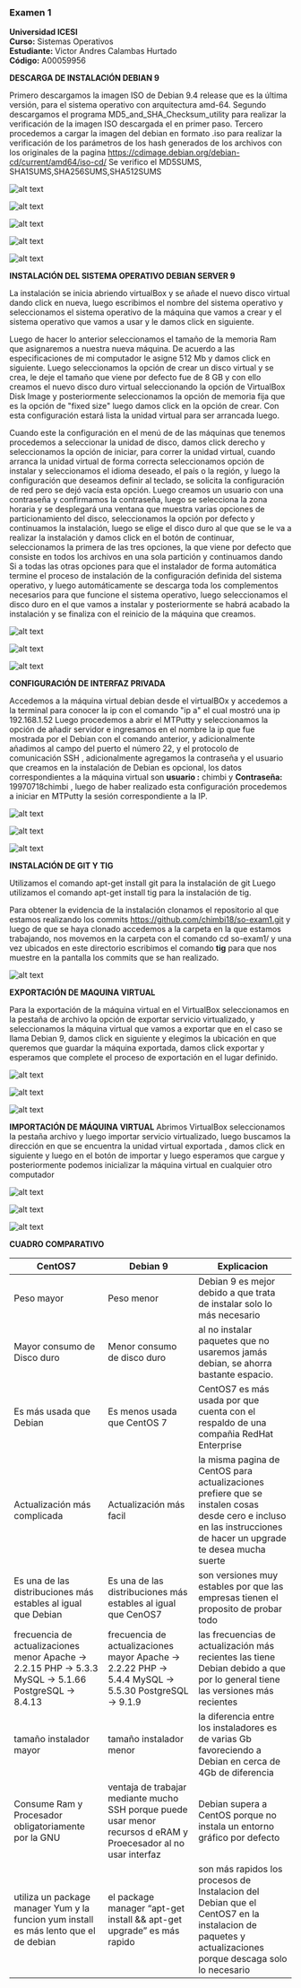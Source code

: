 ### Examen 1
**Universidad ICESI**  
**Curso:** Sistemas Operativos  
**Estudiante:** Victor Andres Calambas Hurtado  
**Código:** A00059956  

**DESCARGA DE INSTALACIÓN DEBIAN 9**

Primero descargamos la imagen ISO de Debian 9.4 release que es la última versión, para el sistema operativo con arquitectura amd-64.
Segundo descargamos el programa MD5_and_SHA_Checksum_utility para realizar la verificación de la imagen ISO descargada el en primer paso.
Tercero procedemos a cargar la imagen del debian en formato .iso para realizar la verificación de los parámetros de los hash generados de los archivos con los originales de la pagina https://cdimage.debian.org/debian-cd/current/amd64/iso-cd/ Se verifico el MD5SUMS, SHA1SUMS,SHA256SUMS,SHA512SUMS

![alt text](https://github.com/chimbi18/so-exam1/blob/master/A0059956/verificacionDebian9(1).png)  

![alt text](https://github.com/chimbi18/so-exam1/blob/master/A0059956/verificacionDebian9(2).png) 

![alt text](https://github.com/chimbi18/so-exam1/blob/master/A0059956/verificacionDebian9(3).png) 

![alt text](https://github.com/chimbi18/so-exam1/blob/master/A0059956/verificacionDebian9(4).png) 

![alt text](https://github.com/chimbi18/so-exam1/blob/master/A0059956/verificacionDebian9(5).png) 

**INSTALACIÓN DEL SISTEMA OPERATIVO DEBIAN SERVER 9**

La instalación se inicia abriendo virtualBox y se añade el nuevo disco virtual dando click en nueva, luego escribimos el nombre del sistema operativo y seleccionamos el sistema operativo de la máquina que vamos a crear y el sistema operativo que vamos a usar y le damos click en siguiente.  


Luego de hacer lo anterior seleccionamos el tamaño de la memoria Ram que asignaremos a nuestra nueva máquina. De acuerdo a las especificaciones de mi computador le asigne 512 Mb y damos click en siguiente. Luego seleccionamos la opción de crear un disco virtual y se crea, le deje el tamaño que viene por defecto fue de 8 GB y con ello creamos el nuevo disco duro virtual seleccionando la opción de VirtualBox Disk Image y posteriormente seleccionamos la opción de memoria fija que es la opción de "fixed size" luego damos click en la opción de crear. Con esta configuración estará lista la unidad virtual para ser arrancada luego.

Cuando este la configuración en el menú de de las máquinas que tenemos procedemos a seleccionar la unidad de disco, damos click derecho y seleccionamos la opción de iniciar, para correr la unidad virtual, cuando arranca la unidad virtual de forma correcta seleccionamos opción de instalar y seleccionamos el idioma deseado, el país o la región, y luego la configuración que deseamos definir al teclado, se solicita la configuración de red pero se dejó vacía esta opción. Luego creamos un usuario con una contraseña y confirmamos la contraseña, luego se selecciona la	zona horaria y se desplegará una ventana que muestra varias opciones de particionamiento del disco, seleccionamos la opción por defecto y continuamos la instalación, luego se elige el disco duro al que que se le va a realizar la instalación y damos click en el botón de continuar, seleccionamos la primera de las tres opciones, la que viene por defecto que consiste en todos los archivos en una sola partición  y continuamos dando Si a todas las otras opciones para que el instalador de forma automática termine el proceso de instalación de la configuración definida del sistema operativo, y luego automáticamente se descarga toda los complementos necesarios para que funcione el sistema operativo, luego seleccionamos el disco duro en el que vamos a instalar y posteriormente se habrá acabado la instalación y se finaliza con el reinicio de la máquina que creamos.


![alt text](https://github.com/chimbi18/so-exam1/blob/master/A0059956/instalacionDebian9(1).png) 

![alt text](https://github.com/chimbi18/so-exam1/blob/master/A0059956/instalacionDebian9(2).png) 

![alt text](https://github.com/chimbi18/so-exam1/blob/master/A0059956/instalacionDebian9(3).png) 


**CONFIGURACIÓN DE INTERFAZ PRIVADA**

Accedemos a la máquina virtual debian desde el virtualBOx y accedemos a la terminal para conocer la ip con el comando "ip a" el cual mostró una ip 192.168.1.52
Luego procedemos a abrir el MTPutty y seleccionamos la opción de añadir servidor e ingresamos en el nombre la ip que fue mostrada por el Debian con el comando anterior, y adicionalmente añadimos al campo del puerto el número 22, y el protocolo de comunicación SSH , adicionalmente agregamos la contraseña y el usuario que creamos en la instalación de Debian es opcional, los datos correspondientes a la máquina virtual son **usuario :** chimbi y **Contraseña:** 19970718chimbi , luego de haber realizado esta configuración procedemos a iniciar en MTPutty la sesión correspondiente a la IP.


![alt text](https://github.com/chimbi18/so-exam1/blob/master/A0059956/ConfiguracionInterfazPrivada(1).png) 

![alt text](https://github.com/chimbi18/so-exam1/blob/master/A0059956/ConfiguracionInterfazPrivada(2).png) 

![alt text](https://github.com/chimbi18/so-exam1/blob/master/A0059956/ConfiguracionInterfazPrivada(3).png) 


**INSTALACIÓN DE GIT Y TIG**

Utilizamos el comando apt-get install git para la instalación de git 
Luego utilizamos el comando apt-get install tig para la instalación de tig.

Para obtener la evidencia de la instalación clonamos el repositorio al que estamos realizando los commits https://github.com/chimbi18/so-exam1.git y luego de que se haya clonado accedemos a la carpeta en la que estamos trabajando, nos movemos en la carpeta con el comando cd so-exam1/ y una vez ubicados en este directorio escribimos el comando **tig** para que nos muestre en la pantalla los commits que se han realizado.

![alt text](https://github.com/chimbi18/so-exam1/blob/master/A0059956/instalacionTIG.png) 

**EXPORTACIÓN DE MAQUINA VIRTUAL**

Para la exportación de la máquina virtual en el VirtualBox seleccionamos en la pestaña de archivo la opción de exportar servicio virtualizado, y seleccionamos la máquina virtual que vamos a exportar que en el caso se llama Debian 9, damos click en siguiente y elegimos la ubicación en que queremos que guardar la máquina exportada, damos click exportar y esperamos que complete el proceso de exportación en el lugar definido.

![alt text](https://github.com/chimbi18/so-exam1/blob/master/A0059956/exportarMaquinaVirtual(1).png)

![alt text](https://github.com/chimbi18/so-exam1/blob/master/A0059956/exportarMaquinaVirtual(2).png) 

![alt text](https://github.com/chimbi18/so-exam1/blob/master/A0059956/exportarMaquinaVirtual(3).png) 


**IMPORTACIÓN DE MÁQUINA VIRTUAL**
Abrimos VirtualBox seleccionamos la pestaña archivo y luego importar servicio virtualizado, luego buscamos la dirección en que se encuentra la unidad virtual exportada , damos click en siguiente y luego en el botón de importar y luego esperamos que cargue y posteriormente podemos inicializar la máquina virtual en cualquier otro computador

![alt text](https://github.com/chimbi18/so-exam1/blob/master/A0059956/importar1.png)

![alt text](https://github.com/chimbi18/so-exam1/blob/master/A0059956/importar2.png) 

![alt text](https://github.com/chimbi18/so-exam1/blob/master/A0059956/importar3.png) 

**CUADRO COMPARATIVO**

 **CentOS7** | **Debian 9** | **Explicacion**
 --- | --- | ---
 Peso mayor | Peso menor | Debian 9 es mejor debido a que trata de instalar solo lo más necesario
Mayor consumo de Disco duro| Menor consumo de disco duro |al no instalar paquetes que no usaremos jamás debian, se ahorra bastante espacio.
Es más usada que Debian | Es menos usada que CentOS 7 | CentOS7 es más usada por que cuenta con el respaldo de una compañia RedHat Enterprise
Actualización más complicada | Actualización más facil | la misma pagina de CentOS para actualizaciones prefiere que se instalen cosas desde cero e incluso en las instrucciones de hacer un upgrade te desea mucha suerte
Es una de las distribuciones más estables al igual que Debian|Es una de las distribuciones más estables al igual que CenOS7 | son versiones muy estables por que las empresas tienen el proposito de probar todo
frecuencia de actualizaciones menor Apache -> 2.2.15 PHP -> 5.3.3 MySQL -> 5.1.66 PostgreSQL -> 8.4.13 | frecuencia de actualizaciones mayor Apache -> 2.2.22 PHP -> 5.4.4 MySQL -> 5.5.30 PostgreSQL -> 9.1.9 | las frecuencias de actualización más recientes las tiene Debian debido a que por lo general tiene las versiones más recientes
tamaño instalador mayor|tamaño instalador menor| la diferencia entre los instaladores es de varias Gb favoreciendo a Debian en cerca de 4Gb de diferencia
Consume Ram y Procesador obligatoriamente por la GNU|ventaja de trabajar mediante mucho SSH porque puede usar menor recursos d eRAM y Proecesador al no usar interfaz| Debian supera a CentOS porque no instala un entorno gráfico por defecto 
utiliza un package manager Yum y la funcion yum install es más lento que el de debian| el package manager “apt-get install && apt-get upgrade”  es más rapido | son más rapidos los procesos de Instalacion del Debian que el CentOS7 en la instalacion de paquetes y actualizaciones porque descaga solo lo necesario

